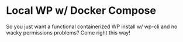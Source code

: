 # Local WP w/ Docker Compose
So you just want a functional containerized WP install w/ wp-cli and no wacky permissions problems? Come right this way!
